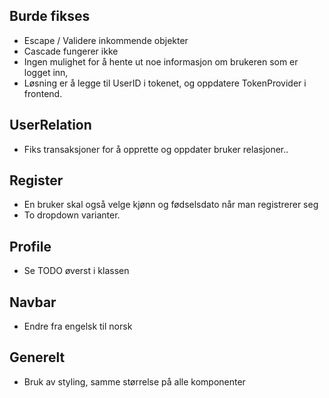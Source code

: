 ## Burde fikses

- Escape / Validere inkommende objekter
- Cascade fungerer ikke
- Ingen mulighet for å hente ut noe informasjon om brukeren som er logget inn,
- Løsning er å legge til UserID i tokenet, og oppdatere TokenProvider i frontend.

## UserRelation

- Fiks transaksjoner for å opprette og oppdater bruker relasjoner..

## Register

- En bruker skal også velge kjønn og fødselsdato når man registrerer seg
- To dropdown varianter.

## Profile

- Se TODO øverst i klassen

## Navbar

- Endre fra engelsk til norsk

## Generelt

- Bruk av styling, samme størrelse på alle komponenter

